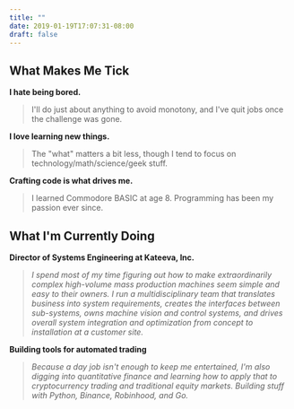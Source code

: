 ```yaml
---
title: ""
date: 2019-01-19T17:07:31-08:00
draft: false
---
```

## What Makes Me Tick

**I hate being bored.**

>I'll do just about anything to avoid monotony, and I've quit jobs once the challenge was gone.

**I love learning new things.**

> The "what" matters a bit less, though I tend to focus on technology/math/science/geek stuff.

**Crafting code is what drives me.**

> I learned Commodore BASIC at age 8. Programming has been my passion ever since.

## What I'm Currently Doing

**Director of Systems Engineering at Kateeva, Inc.**

> _I spend most of my time figuring out how to make extraordinarily complex high-volume mass production machines seem simple and easy to their owners. I run a multidisciplinary team that translates business into system requirements, creates the interfaces between sub-systems, owns machine vision and control systems, and drives overall system integration and optimization from concept to installation at a customer site._

**Building tools for automated trading**

> _Because a day job isn't enough to keep me entertained, I'm also digging into quantitative finance and learning how to apply that to cryptocurrency trading and traditional equity markets. Building stuff with Python, Binance, Robinhood, and Go._